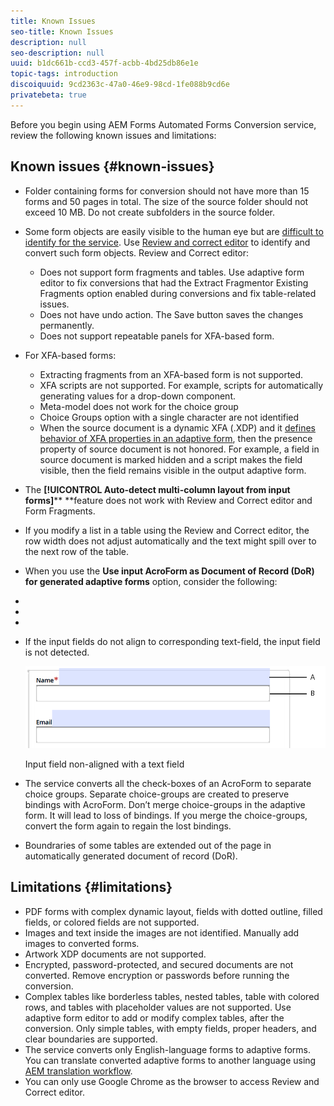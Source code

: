 ```yaml
---
title: Known Issues
seo-title: Known Issues
description: null
seo-description: null
uuid: b1dc661b-ccd3-457f-acbb-4bd25db86e1e
topic-tags: introduction
discoiquuid: 9cd2363c-47a0-46e9-98cd-1fe088b9cd6e
privatebeta: true
---
```



Before you begin using AEM Forms Automated Forms Conversion service, review the following known issues and limitations:

## Known issues {#known-issues}

* Folder containing forms for conversion should not have more than 15 forms and 50 pages in total. The size of the source folder should not exceed 10 MB. Do not create subfolders in the source folder. 
* Some form objects are easily visible to the human eye but are [difficult to identify for the service](styles-and-pattern-considerations-and-best-practices.md). Use [Review and correct editor](review-correct-ui-edited.md) to identify and convert such form objects. Review and Correct editor:

    * Does not support form fragments and tables. Use adaptive form editor to fix conversions that had the Extract Fragmentor Existing Fragments option enabled during conversions and fix table-related issues.  
    * Does not have undo action. The Save button saves the changes permanently.
    * Does not support repeatable panels for XFA-based form.

* For XFA-based forms:

  * Extracting fragments from an XFA-based form is not supported.
  * XFA scripts are not supported. For example, scripts for automatically generating values for a drop-down component.
  * Meta-model does not work for the choice group
  * Choice Groups option with a single character are not identified 
  * When the source document is a dynamic XFA (.XDP) and it [defines behavior of XFA properties in an adaptive form](https://helpx.adobe.com/experience-manager/6-5/forms/using/xfa-api-supported-in-adaptive-form.html#supportedxfaelementsandtheirmappinginadaptiveformsbr), then the presence property of source document is not honored. For example, a field in source document is marked hidden and a script makes the field visible, then the field remains visible in the output adaptive form.

* The **[!UICONTROL Auto-detect multi-column layout from input forms]**** **feature does not work with Review and Correct editor and Form Fragments.   

* If you modify a list in a table using the Review and Correct editor, the row width does not adjust automatically and the text might spill over to the next row of the table.

* When you use the **Use input AcroForm as Document of Record (DoR) for generated adaptive forms** option, consider the following:

* 
* 
* 
* If the input fields do not align to corresponding text-field, the input field is not detected. 

  ![Input field non-aligned with a text field](assets/non-alingned-fields.png)

  Input field non-aligned with a text field

* The service converts all the check-boxes of an AcroForm to separate choice groups. Separate choice-groups are created to preserve bindings with AcroForm. Don’t merge choice-groups in the adaptive form. It will lead to loss of bindings. If you merge the choice-groups, convert the form again to regain the lost bindings.

* Boundraries of some tables are extended out of the page in automatically generated document of record (DoR).

## Limitations {#limitations}

* PDF forms with complex dynamic layout, fields with dotted outline, filled fields, or colored fields are not supported.
* Images and text inside the images are not identified. Manually add images to converted forms.
* Artwork XDP documents are not supported.
* Encrypted, password-protected, and secured documents are not converted. Remove encryption or passwords before running the conversion.
* Complex tables like borderless tables, nested tables, table with colored rows, and tables with placeholder values are not supported. Use adaptive form editor to add or modify complex tables, after the conversion. Only simple tables, with empty fields, proper headers, and clear boundaries are supported.  
* The service converts only English-language forms to adaptive forms. You can translate converted adaptive forms to another language using [AEM translation workflow](https://helpx.adobe.com/experience-manager/6-5/forms/using/using-aem-translation-workflow-to-localize-adaptive-forms.html).
* You can only use Google Chrome as the browser to access Review and Correct editor.

